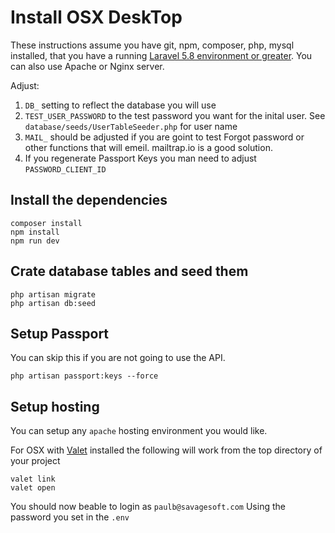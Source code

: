 # Install OSX DeskTop

These instructions assume you have git, npm, 
composer, php, mysql installed, 
that you have a running [Laravel 5.8 environment or greater](https://laravel.com/docs/5.8).
You can also use Apache or Nginx server.


Adjust:

1. `DB_` setting to reflect the database you will use
2. `TEST_USER_PASSWORD` to the test password you want for the inital user. 
    See `database/seeds/UserTableSeeder.php` for user name
3. `MAIL_` should be adjusted if you are goint to test Forgot password or other functions that will emeil. mailtrap.io is a good solution.
3. If you regenerate Passport Keys you man need to adjust `PASSWORD_CLIENT_ID`

## Install the dependencies

```
composer install
npm install
npm run dev
```

## Crate database tables and seed them

```
php artisan migrate
php artisan db:seed
```

## Setup Passport

You can skip this if you are not going to use the API.

````
php artisan passport:keys --force
````

## Setup hosting

You can setup any `apache` hosting environment you would like.

For OSX with [Valet](https://laravel.com/docs/5.8/valet) installed the following will work from the 
top directory of your project

```
valet link
valet open
```

You should now beable to login as `paulb@savagesoft.com`  Using the password you set in the `.env`




